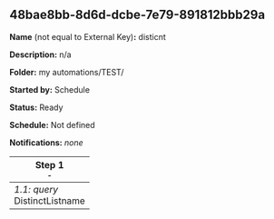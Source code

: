 ## 48bae8bb-8d6d-dcbe-7e79-891812bbb29a

**Name** (not equal to External Key)**:** disticnt

**Description:** n/a

**Folder:** my automations/TEST/

**Started by:** Schedule

**Status:** Ready

**Schedule:** Not defined

**Notifications:** _none_


| Step 1<br>_<small>-</small>_ |
| --- |
| _1.1: query_<br>DistinctListname |
